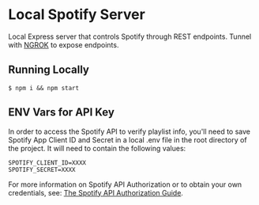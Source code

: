 # Local Spotify Server
Local Express server that controls Spotify through REST endpoints. Tunnel with [NGROK](http://ngrok.io) to expose endpoints.

## Running Locally
```
$ npm i && npm start
```


## ENV Vars for API Key
In order to access the Spotify API to verify playlist info, you'll need to save 
Spotify App Client ID and Secret in a local .env file in the root directory of the project.
It will need to contain the following values:
```
SPOTIFY_CLIENT_ID=XXXX
SPOTIFY_SECRET=XXXX
```
For more information on Spotify API Authorization or to obtain your own credentials, see: [The Spotify API Authorization Guide](https://developer.spotify.com/web-api/authorization-guide/).
